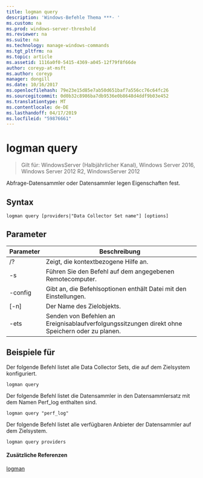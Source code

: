 ```yaml
---
title: logman query
description: 'Windows-Befehle Thema ***- '
ms.custom: na
ms.prod: windows-server-threshold
ms.reviewer: na
ms.suite: na
ms.technology: manage-windows-commands
ms.tgt_pltfrm: na
ms.topic: article
ms.assetid: 1116a0f0-5415-4369-a045-12f79f8f66de
author: coreyp-at-msft
ms.author: coreyp
manager: dongill
ms.date: 10/16/2017
ms.openlocfilehash: 79e23e15d85e7ab50d651baf7a556cc76c64fc26
ms.sourcegitcommit: 0d0b32c8986ba7db9536e0b8648d4ddf9b03e452
ms.translationtype: MT
ms.contentlocale: de-DE
ms.lasthandoff: 04/17/2019
ms.locfileid: "59876661"
---
```

# <a name="logman-query"></a>logman query

>Gilt für: WindowsServer (Halbjährlicher Kanal), Windows Server 2016, Windows Server 2012 R2, WindowsServer 2012

Abfrage-Datensammler oder Datensammler legen Eigenschaften fest.  
  
## <a name="syntax"></a>Syntax  
```  
logman query [providers|"Data Collector Set name"] [options]  
```  
## <a name="parameters"></a>Parameter  
|Parameter|Beschreibung|  
|-------|--------|  
|/?|Zeigt, die kontextbezogene Hilfe an.|  
|-s <computer name>|Führen Sie den Befehl auf dem angegebenen Remotecomputer.|  
|-config <value>|Gibt an, die Befehlsoptionen enthält Datei mit den Einstellungen.|  
|[-n] <name>|Der Name des Zielobjekts.|  
|-ets|Senden von Befehlen an Ereignisablaufverfolgungssitzungen direkt ohne Speichern oder zu planen.|  
## <a name="BKMK_examples"></a>Beispiele für  
Der folgende Befehl listet alle Data Collector Sets, die auf dem Zielsystem konfiguriert.  
```  
logman query  
```  
Der folgende Befehl listet die Datensammler in den Datensammlersatz mit dem Namen Perf_log enthalten sind.  
```  
logman query "perf_log"  
```  
Der folgende Befehl listet alle verfügbaren Anbieter der Datensammler auf dem Zielsystem.  
```  
logman query providers  
```  
#### <a name="additional-references"></a>Zusätzliche Referenzen  
[logman](logman.md)  
